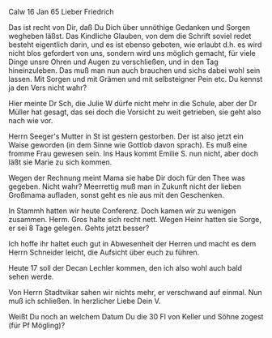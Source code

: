  Calw 16 Jan 65
Lieber Friedrich

Das ist recht von Dir, daß Du Dich über unnöthige Gedanken und Sorgen wegheben läßst. Das Kindliche Glauben, von dem die Schrift soviel redet besteht eigentlich darin, und es ist ebenso geboten, wie erlaubt d.h. es wird nicht blos gefordert von uns, sondern wird uns möglich gemacht, für viele Dinge unsre Ohren und Augen zu verschließen, und in den Tag hineinzuleben. Das muß man nun auch brauchen und sichs dabei wohl sein lassen. Mit Sorgen und mit Grämen und mit selbsteigner Pein etc. Du kennst ja den Vers nicht wahr?

Hier meinte Dr Sch, die Julie W dürfe nicht mehr in die Schule, aber der Dr Müller hat gesagt, das sei doch die Vorsicht zu weit getrieben, sie geht also nach wie vor.

Herrn Seeger's Mutter in St ist gestern gestorben. Der ist also jetzt ein Waise geworden (in dem Sinne wie Gottlob davon sprach). Es muß eine fromme Frau gewesen sein. Ins Haus kommt Emilie S. nun nicht, aber doch läßt sie Marie zu sich kommen.

Wegen der Rechnung meint Mama sie habe Dir doch für den Thee was gegeben. Nicht wahr? Meerrettig muß man in Zukunft nicht der lieben Großmama aufladen, sonst geht es nie aus mit den Geschenken.

In Stammh hatten wir heute Conferenz. Doch kamen wir zu wenigen zusammen. Herm. Gros halte sich recht nett. Wegen Heinr hatten sie Sorge, er sei 8 Tage gelegen. Gehts jetzt besser?

Ich hoffe ihr haltet euch gut in Abwesenheit der Herren und macht es dem Herrn Schneider leicht, die Aufsicht über euch zu führen.

Heute 17 soll der Decan Lechler kommen, den ich also wohl auch bald sehen werde.

Von Herrn Stadtvikar sahen wir nichts mehr, er verschwand auf einmal. 
Nun muß ich schließen. In herzlicher Liebe
 Dein V.

Weißt Du noch an welchem Datum Du die 30 Fl von Keller und Söhne zogest (für Pf Mögling)?

